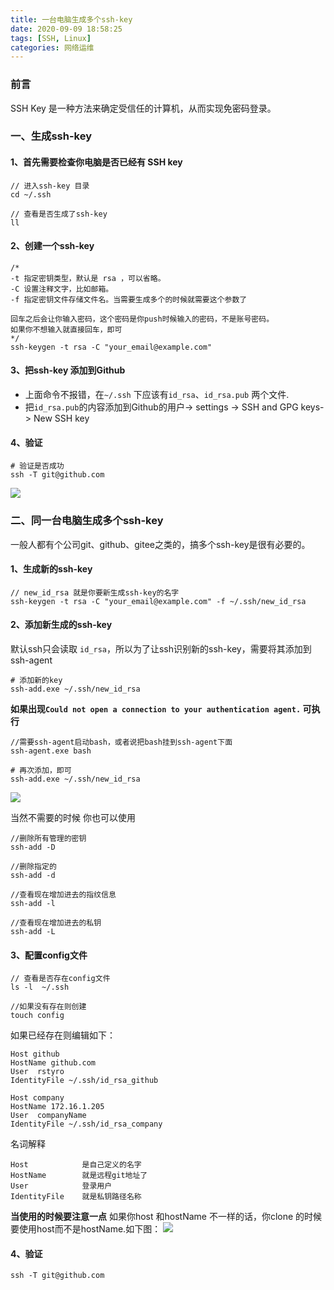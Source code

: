 ```yaml
---
title: 一台电脑生成多个ssh-key
date: 2020-09-09 18:58:25
tags: [SSH, Linux]
categories: 网络运维
---
```

### 前言
SSH Key 是一种方法来确定受信任的计算机，从而实现免密码登录。
### 一、生成ssh-key
#### 1、首先需要检查你电脑是否已经有 SSH key
```
// 进入ssh-key 目录
cd ~/.ssh

// 查看是否生成了ssh-key
ll
```

#### 2、创建一个ssh-key
```
/*
-t 指定密钥类型，默认是 rsa ，可以省略。
-C 设置注释文字，比如邮箱。
-f 指定密钥文件存储文件名。当需要生成多个的时候就需要这个参数了

回车之后会让你输入密码，这个密码是你push时候输入的密码，不是账号密码。
如果你不想输入就直接回车，即可
*/
ssh-keygen -t rsa -C "your_email@example.com"
```

#### 3、把ssh-key 添加到Github
- 上面命令不报错，在`~/.ssh` 下应该有`id_rsa`、`id_rsa.pub` 两个文件.
- 把`id_rsa.pub`的内容添加到Github的用户-> settings -> SSH and GPG keys-> New SSH key 

#### 4、验证
```
# 验证是否成功
ssh -T git@github.com
```
![](ssh-test-success.png)

### 二、同一台电脑生成多个ssh-key
一般人都有个公司git、github、gitee之类的，搞多个ssh-key是很有必要的。
#### 1、生成新的ssh-key
```
// new_id_rsa 就是你要新生成ssh-key的名字
ssh-keygen -t rsa -C "your_email@example.com" -f ~/.ssh/new_id_rsa
```

#### 2、添加新生成的ssh-key
默认ssh只会读取 `id_rsa`，所以为了让ssh识别新的ssh-key，需要将其添加到ssh-agent
```
# 添加新的key
ssh-add.exe ~/.ssh/new_id_rsa
```

**如果出现`Could not open a connection to your authentication agent.` 可执行**
```
//需要ssh-agent启动bash，或者说把bash挂到ssh-agent下面
ssh-agent.exe bash

# 再次添加，即可
ssh-add.exe ~/.ssh/new_id_rsa
```

![](ssh-add.png)

当然不需要的时候 你也可以使用
```
//删除所有管理的密钥
ssh-add -D 

//删除指定的
ssh-add -d 

//查看现在增加进去的指纹信息
ssh-add -l 

//查看现在增加进去的私钥
ssh-add -L 

```
#### 3、配置config文件
```
// 查看是否存在config文件
ls -l  ~/.ssh

//如果没有存在则创建
touch config
```
如果已经存在则编辑如下：
```
Host github
HostName github.com
User  rstyro
IdentityFile ~/.ssh/id_rsa_github

Host company
HostName 172.16.1.205
User  companyName
IdentityFile ~/.ssh/id_rsa_company
```
名词解释
```
Host			是自己定义的名字
HostName		就是远程git地址了
User			登录用户
IdentityFile	就是私钥路径名称
```

**当使用的时候要注意一点**
如果你host 和hostName 不一样的话，你clone 的时候要使用host而不是hostName.如下图：
![](host-clone.png)

#### 4、验证
```
ssh -T git@github.com
```